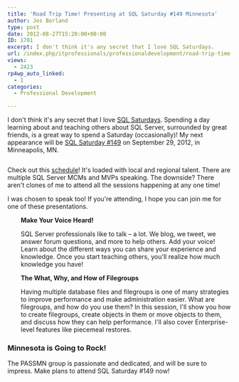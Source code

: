 ```yaml
---
title: 'Road Trip Time! Presenting at SQL Saturday #149 Minnesota'
author: Jes Borland
type: post
date: 2012-08-27T15:20:00+00:00
ID: 1701
excerpt: I don't think it's any secret that I love SQL Saturdays.
url: /index.php/itprofessionals/professionaldevelopment/road-trip-time-presenting-at/
views:
  - 2423
rp4wp_auto_linked:
  - 1
categories:
  - Professional Development

---
```

I don't think it's any secret that I love [SQL Saturdays][1]. Spending a day learning about and teaching others about SQL Server, surrounded by great friends, is a great way to spend a Saturday (occasionally)! My next appearance will be [SQL Saturday #149][2] on September 29, 2012, in Minneapolis, MN.

<p style="text-align: center;">
  <img src="http://www.sqlsaturday.com/images/sqlsat149_web.png" alt="" />
</p>

Check out this [schedule][3]! It's loaded with local and regional talent. There are multiple SQL Server MCMs and MVPs speaking. The downside? There aren't clones of me to attend all the sessions happening at any one time!

I was chosen to speak too! If you're attending, I hope you can join me for one of these presentations.

<p style="padding-left: 30px;">
  <strong>Make Your Voice Heard!</strong>
</p>

<p style="padding-left: 30px;">
  SQL Server professionals like to talk – a lot. We blog, we tweet, we answer forum questions, and more to help others. Add your voice! Learn about the different ways you can share your experience and knowledge. Once you start teaching others, you'll realize how much knowledge you have!
</p>

<p style="padding-left: 30px;">
  <strong>The What, Why, and How of Filegroups</strong>
</p>

<p style="padding-left: 30px;">
  Having multiple database files and filegroups is one of many strategies to improve performance and make administration easier. What are filegroups, and how do you use them? In this session, I'll show you how to create filegroups, create objects in them or move objects to them, and discuss how they can help performance. I'll also cover Enterprise-level features like piecemeal restores.
</p>

### Minnesota is Going to Rock!

The PASSMN group is passionate and dedicated, and will be sure to impress. Make plans to attend SQL Saturday #149 now!

 [1]: http://sqlsaturday.com/
 [2]: http://sqlsaturday.com/149/eventhome.aspx
 [3]: http://sqlsaturday.com/149/schedule.aspx